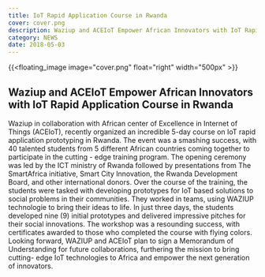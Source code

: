 ```yaml
---
title: IoT Rapid Application Course in Rwanda
cover: cover.png
description: Waziup and ACEIoT Empower African Innovators with IoT Rapid Application Course in Rwanda
category: NEWS
date: 2018-05-03
---
```


<!-- ![image](cover.png) -->
{{<floating_image image="cover.png" float="right" width="500px" >}}

## Waziup and ACEIoT Empower African Innovators with IoT Rapid Application Course in Rwanda

Waziup in collaboration with African center of Excellence in Internet of Things (ACEIoT), recently organized an incredible 5-day course on IoT rapid application prototyping in Rwanda. The event was a smashing success, with 40 talented students from 5 different African countries coming together to participate in the cutting - edge training program. 
The opening ceremony was led by the ICT ministry of Rwanda followed by presentations from  The SmartAfrica initiative, Smart City Innovation, the Rwanda Development Board, and other international donors.
Over the course of the training, the students were tasked with developing prototypes for IoT based solutions to social problems in their communities. They worked in teams, using WAZIUP technologie to bring their ideas to life. In just three days, the students developed nine (9) initial prototypes and delivered impressive pitches for their social innovations.
The workshop was a resounding success, with certificates awarded to those who completed the course with flying colors. Looking forward, WAZIUP and ACEIoT plan to sign a Memorandum of Understanding for future collaborations, furthering the mission to bring cutting- edge IoT technologies to Africa and empower the next generation of innovators.
